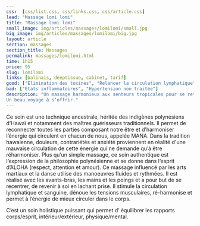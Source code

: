 ```yaml
---
css:  [css/list.css, css/links.css, css/article.css]
lead: "Massage lomi lomi"
title: "Massage lomi lomi"
small_image: img/articles/massages/lomilomi/small.jpg
big_image: img/articles/massages/lomilomi/big.jpg
layout: article
section: massages
section_title: Massages
permalink: massages/lomilomi.html
time: 1h15
price: 95
slug: lomilomi
links: [balinais, deeptissue, cabinet, tarif]
good: ["Elimination des toxines", "Relancer la circulation lymphatique", "Oxygénation des tissus", "Décontraction musculaire", "Lâcher prise"]
bad: ["Etats inflammatoires", "Hypertension non traitée"]
description: "Un massage harmonieux aux senteurs tropicales pour se retrouver dans sa vie, son être et son essence.
Un beau voyage à s’offrir."
---
```

Ce soin est une technique ancestrale, héritée des indigènes polynésiens d’Hawaï et notamment
des maîtres guérisseurs traditionnels.
Il permet de reconnecter toutes les parties composant notre être et d’harmoniser l’énergie qui 
circulent en chacun de nous, appelée MANA. Dans la tradition hawaienne, douleurs, contrariétés 
et anxiété proviennent en réalité d'une mauvaise circulation de cette énergie qui ne demande qu’à 
être réharmoniser.
Plus qu’un simple massage, ce soin authentique est l’expression de la philosophie polynésienne
et se donne dans l’esprit d’ALOHA (respect, attention et amour).
Ce massage influencé par les arts martiaux et la danse utilise des manoeuvres fluides et 
rythmées.
Il est réalisé avec les avants-bras, les mains et les 
poings et a pour but de se recentrer, de revenir 
à soi en lachant prise.
Il stimule la circulation lymphatique et sanguine, 
dénoue les tensions musculaires, 
ré-harmonise et permet à l’énergie de mieux 
circuler dans le corps.

C’est un soin holistique puissant qui permet d’
équilibrer les rapports corps/esprit, 
intérieur/extérieur, physique/mental.



